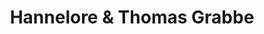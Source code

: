 ---
title: "Hannelore & Thomas Grabbe"
url: /guestrow/hannelore-und-thomas-grabbe/
shop: Schmuck
---